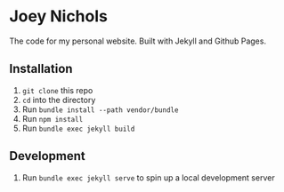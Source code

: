 # Joey Nichols

The code for my personal website. Built with Jekyll and Github Pages.

## Installation

1. `git clone` this repo
2. `cd` into the directory
3. Run `bundle install --path vendor/bundle`
4. Run `npm install`
5. Run `bundle exec jekyll build`

## Development

1. Run `bundle exec jekyll serve` to spin up a local development server
